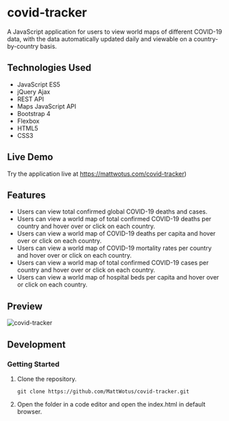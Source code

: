 # covid-tracker

A JavaScript application for users to view world maps of different COVID-19 data, with the data automatically updated daily and viewable on a country-by-country basis.

## Technologies Used

- JavaScript ES5
- jQuery Ajax
- REST API
- Maps JavaScript API
- Bootstrap 4
- Flexbox
- HTML5
- CSS3

## Live Demo

Try the application live at https://mattwotus.com/covid-tracker)

## Features

- Users can view total confirmed global COVID-19 deaths and cases. 
- Users can view a world map of total confirmed COVID-19 deaths per country and hover over or click on each country.
- Users can view a world map of COVID-19 deaths per capita and hover over or click on each country.
- Users can view a world map of COVID-19 mortality rates per country and hover over or click on each country.
- Users can view a world map of total confirmed COVID-19 cases per country and hover over or click on each country.
- Users can view a world map of hospital beds per capita and hover over or click on each country.

## Preview

![covid-tracker](assets/covid-tracker.gif)

## Development

### Getting Started

1. Clone the repository.

   ```
   git clone https://github.com/MattWotus/covid-tracker.git
   ```
   
2. Open the folder in a code editor and open the index.html in default browser.
